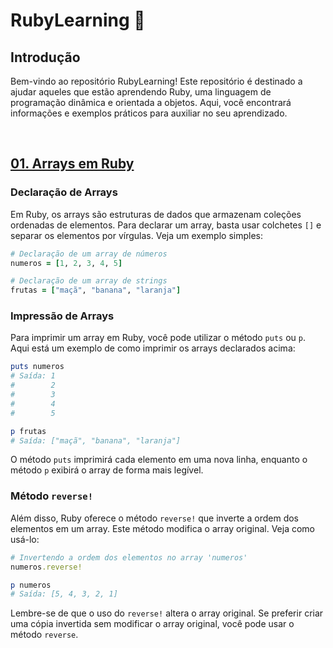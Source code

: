 # RubyLearning :gem:

## Introdução

Bem-vindo ao repositório RubyLearning! Este repositório é destinado a ajudar aqueles que estão aprendendo Ruby, uma linguagem de programação dinâmica e orientada a objetos. Aqui, você encontrará informações e exemplos práticos para auxiliar no seu aprendizado.

<br>

## [01. Arrays em Ruby](https://github.com/brenonsc/RubyLearning/tree/main/01.%20Array%20%26%20Reverse)

### Declaração de Arrays

Em Ruby, os arrays são estruturas de dados que armazenam coleções ordenadas de elementos. Para declarar um array, basta usar colchetes `[]` e separar os elementos por vírgulas. Veja um exemplo simples:

```ruby
# Declaração de um array de números
numeros = [1, 2, 3, 4, 5]

# Declaração de um array de strings
frutas = ["maçã", "banana", "laranja"]
```

### Impressão de Arrays

Para imprimir um array em Ruby, você pode utilizar o método `puts` ou `p`. Aqui está um exemplo de como imprimir os arrays declarados acima:

```ruby
puts numeros
# Saída: 1
#        2
#        3
#        4
#        5

p frutas
# Saída: ["maçã", "banana", "laranja"]
```

O método `puts` imprimirá cada elemento em uma nova linha, enquanto o método `p` exibirá o array de forma mais legível.

### Método `reverse!`

Além disso, Ruby oferece o método `reverse!` que inverte a ordem dos elementos em um array. Este método modifica o array original. Veja como usá-lo:

```ruby
# Invertendo a ordem dos elementos no array 'numeros'
numeros.reverse!

p numeros
# Saída: [5, 4, 3, 2, 1]
```

Lembre-se de que o uso do `reverse!` altera o array original. Se preferir criar uma cópia invertida sem modificar o array original, você pode usar o método `reverse`.
